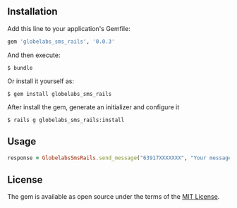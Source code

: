 ## Installation

Add this line to your application's Gemfile:

```ruby
gem 'globelabs_sms_rails', '0.0.3'
```

And then execute:

    $ bundle

Or install it yourself as:

    $ gem install globelabs_sms_rails

After install the gem, generate an initializer and configure it
		
	$ rails g globelabs_sms_rails:install 


## Usage
```ruby
response = GlobelabsSmsRails.send_message("63917XXXXXXX", "Your message")
```

## License

The gem is available as open source under the terms of the [MIT License](http://opensource.org/licenses/MIT).
